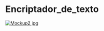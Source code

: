 # Encriptador_de_texto
[![Mockup2.jpg](https://i.postimg.cc/8zxGTn1d/Mockup2.jpg)](https://postimg.cc/bZ0WTgSd)
